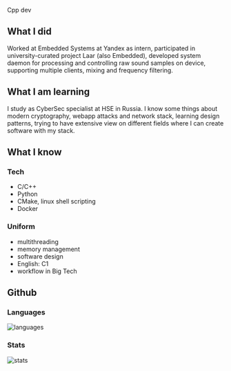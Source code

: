Cpp dev

## What I did

Worked at Embedded Systems at Yandex as intern, participated
in university-curated project Laar (also Embedded), developed system daemon
for processing and controlling raw sound samples on device, supporting multiple
clients, mixing and frequency filtering.

## What I am learning

I study as CyberSec specialist at HSE in Russia. I know some
things about modern cryptography, webapp attacks and network stack, learning
design patterns, trying to have extensive view on different
fields where I can create software with my stack.

## What I know

### Tech

- C/C++
- Python
- CMake, linux shell scripting
- Docker

### Uniform

- multithreading
- memory management
- software design
- English: C1
- workflow in Big Tech

## Github

### Languages

<img alt="languages" src="https://github-readme-stats.vercel.app/api/top-langs?layout=donut&langs_count=4&username=AshFungor&theme=github_dark"/>

### Stats

<img alt="stats" src="https://github-readme-stats.vercel.app/api?username=AshFungor&theme=github_dark&show_icons=true&show=reviews,prs_merged,prs_merged_percentage&hide=commits,issues"/>


